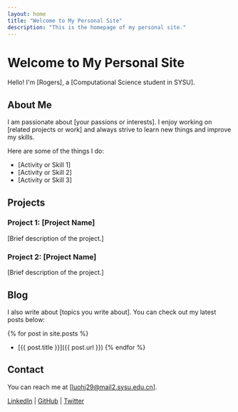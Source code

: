 ```yaml
---
layout: home
title: "Welcome to My Personal Site"
description: "This is the homepage of my personal site."
---
```


# Welcome to My Personal Site

Hello! I'm [Rogers], a [Computational Science student in SYSU].



## About Me

I am passionate about [your passions or interests]. I enjoy working on [related projects or work] and always strive to learn new things and improve my skills.

Here are some of the things I do:

- [Activity or Skill 1]
- [Activity or Skill 2]
- [Activity or Skill 3]

## Projects

### Project 1: [Project Name]
[Brief description of the project.]

### Project 2: [Project Name]
[Brief description of the project.]

## Blog

I also write about [topics you write about]. You can check out my latest posts below:

{% for post in site.posts %}
- [{{ post.title }}]({{ post.url }})
{% endfor %}

## Contact

You can reach me at [luohj29@mail2.sysu.edu.cn].

[LinkedIn](your_linkedin_url) | [GitHub](your_github_url) | [Twitter](your_twitter_url)

